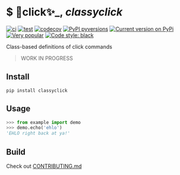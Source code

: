 # $ 🎩click✨_, _classyclick_

[![ci](https://github.com/fopina/classyclick/actions/workflows/publish-main.yml/badge.svg)](https://github.com/fopina/classyclick/actions/workflows/publish-main.yml)
[![test](https://github.com/fopina/classyclick/actions/workflows/test.yml/badge.svg)](https://github.com/fopina/classyclick/actions/workflows/test.yml)
[![codecov](https://codecov.io/github/fopina/classyclick/graph/badge.svg)](https://codecov.io/github/fopina/classyclick)
[![PyPI pyversions](https://img.shields.io/pypi/pyversions/classyclick.svg)](https://pypi.org/project/classyclick/)
[![Current version on PyPi](https://img.shields.io/pypi/v/classyclick)](https://pypi.org/project/classyclick/)
[![Very popular](https://img.shields.io/pypi/dm/classyclick)](https://pypistats.org/packages/classyclick)
[![Code style: black](https://img.shields.io/badge/code%20style-black-000000.svg)](https://github.com/psf/black)

Class-based definitions of click commands

> WORK IN PROGRESS

## Install

```
pip install classyclick
```

## Usage

```python
>>> from example import demo
>>> demo.echo('ehlo')
'EHLO right back at ya!'
```

## Build

Check out [CONTRIBUTING.md](CONTRIBUTING.md)
